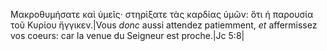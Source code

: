 Μακροθυμήσατε καὶ ὑμεῖς· στηρίξατε τὰς καρδίας ὑμῶν: ὅτι ἡ παρουσία τοῦ Κυρίου ἤγγικεν.|Vous _donc_ aussi attendez patiemment, _et_ affermissez vos coeurs: car la venue du Seigneur est proche.|Jc 5:8|
